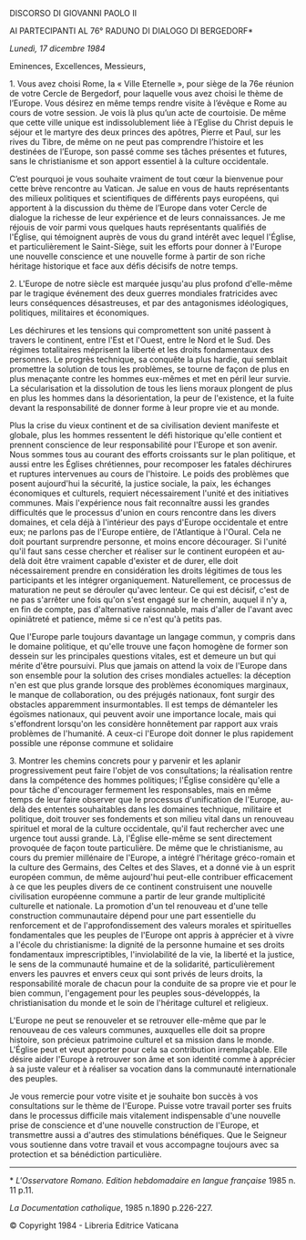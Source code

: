 DISCORSO DI GIOVANNI PAOLO II

AI PARTECIPANTI AL 76° RADUNO DI DIALOGO DI BERGEDORF\*

*Lunedì, 17 dicembre 1984*

Eminences, Excellences, Messieurs,

1\. Vous avez choisi Rome, la « Ville Eternelle », pour siège de la 76e réunion de votre Cercle de Bergedorf, pour laquelle vous avez choisi le thème de l’Europe. Vous désirez en même temps rendre visite à l’évêque e Rome au cours de votre session. Je vois là plus qu’un acte de courtoisie. De même que cette ville unique est indissolublement liée à l’Eglise du Christ depuis le séjour et le martyre des deux princes des apôtres, Pierre et Paul, sur les rives du Tibre, de même on ne peut pas comprendre l’histoire et les destinées de l’Europe, son passé comme ses tâches présentes et futures, sans le christianisme et son apport essentiel à la culture occidentale.

C’est pourquoi je vous souhaite vraiment de tout cœur la bienvenue pour cette brève rencontre au Vatican. Je salue en vous de hauts représentants des milieux politiques et scientifiques de différents pays européens, qui apportent à la discussion du thème de l’Europe dans voter Cercle de dialogue la richesse de leur expérience et de leurs connaissances. Je me réjouis de voir parmi vous quelques hauts représentants qualifiés de l'Église, qui témoignent auprès de vous du grand intérêt avec lequel l'Église, et particulièrement le Saint-Siège, suit les efforts pour donner à l'Europe une nouvelle conscience et une nouvelle forme à partir de son riche héritage historique et face aux défis décisifs de notre temps.

2\. L'Europe de notre siècle est marquée jusqu'au plus profond d'elle-même par le tragique événement des deux guerres mondiales fratricides avec leurs conséquences désastreuses, et par des antagonismes idéologiques, politiques, militaires et économiques.

Les déchirures et les tensions qui compromettent son unité passent à travers le continent, entre l'Est et l'Ouest, entre le Nord et le Sud. Des régimes totalitaires méprisent la liberté et les droits fondamentaux des personnes. Le progrès technique, sa conquête la plus hardie, qui semblait promettre la solution de tous les problèmes, se tourne de façon de plus en plus menaçante contre les hommes eux-mêmes et met en péril leur survie. La sécularisation et la dissolution de tous les liens moraux plongent de plus en plus les hommes dans la désorientation, la peur de l'existence, et la fuite devant la responsabilité de donner forme à leur propre vie et au monde.

Plus la crise du vieux continent et de sa civilisation devient manifeste et globale, plus les hommes ressentent le défi historique qu'elle contient et prennent conscience de leur responsabilité pour l'Europe et son avenir. Nous sommes tous au courant des efforts croissants sur le plan politique, et aussi entre les Églises chrétiennes, pour recomposer les fatales déchirures et ruptures intervenues au cours de l'histoire. Le poids des problèmes que posent aujourd'hui la sécurité, la justice sociale, la paix, les échanges économiques et culturels, requiert nécessairement l'unité et des initiatives communes. Mais l'expérience nous fait reconnaître aussi les grandes difficultés que le processus d'union en cours rencontre dans les divers domaines, et cela déjà à l'intérieur des pays d'Europe occidentale et entre eux; ne parlons pas de l'Europe entière, de l'Atlantique à l'Oural. Cela ne doit pourtant surprendre personne, et moins encore décourager. Si l'unité qu'il faut sans cesse chercher et réaliser sur le continent européen et au-delà doit être vraiment capable d'exister et de durer, elle doit nécessairement prendre en considération les droits légitimes de tous les participants et les intégrer organiquement. Naturellement, ce processus de maturation ne peut se dérouler qu'avec lenteur. Ce qui est décisif, c'est de ne pas s'arrêter une fois qu'on s'est engagé sur le chemin, auquel il n'y a, en fin de compte, pas d'alternative raisonnable, mais d'aller de l'avant avec opiniâtreté et patience, même si ce n'est qu'à petits pas.

Que l'Europe parle toujours davantage un langage commun, y compris dans le domaine politique, et qu'elle trouve une façon homogène de former son dessein sur les principales questions vitales, est et demeure un but qui mérite d'être poursuivi. Plus que jamais on attend la voix de l'Europe dans son ensemble pour la solution des crises mondiales actuelles: la déception n'en est que plus grande lorsque des problèmes économiques marginaux, le manque de collaboration, ou des préjugés nationaux, font surgir des obstacles apparemment insurmontables. Il est temps de démanteler les égoïsmes nationaux, qui peuvent avoir une importance locale, mais qui s'effondrent lorsqu'on les considère honnêtement par rapport aux vrais problèmes de l'humanité. A ceux-ci l'Europe doit donner le plus rapidement possible une réponse commune et solidaire

3\. Montrer les chemins concrets pour y parvenir et les aplanir progressivement peut faire l'objet de vos consultations; la réalisation rentre dans la compétence des hommes politiques; l'Église considère qu'elle a pour tâche d'encourager fermement les responsables, mais en même temps de leur faire observer que le processus d'unification de l'Europe, au-delà des ententes souhaitables dans les domaines technique, militaire et politique, doit trouver ses fondements et son milieu vital dans un renouveau spirituel et moral de la culture occidentale, qu'il faut rechercher avec une urgence tout aussi grande. Là, l'Église elle-même se sent directement provoquée de façon toute particulière. De même que le christianisme, au cours du premier millénaire de l'Europe, a intégré l'héritage gréco-romain et la culture des Germains, des Celtes et des Slaves, et a donné vie à un esprit européen commun, de même aujourd'hui peut-elle contribuer efficacement à ce que les peuples divers de ce continent construisent une nouvelle civilisation européenne commune a partir de leur grande multiplicité culturelle et nationale. La promotion d'un tel renouveau et d'une telle construction communautaire dépend pour une part essentielle du renforcement et de l'approfondissement des valeurs morales et spirituelles fondamentales que les peuples de l'Europe ont appris à apprécier et à vivre a l'école du christianisme: la dignité de la personne humaine et ses droits fondamentaux imprescriptibles, l'inviolabilité de la vie, la liberté et la justice, le sens de la communauté humaine et de la solidarité, particulièrement envers les pauvres et envers ceux qui sont privés de leurs droits, la responsabilité morale de chacun pour la conduite de sa propre vie et pour le bien commun, l'engagement pour les peuples sous-développés, la christianisation du monde et le soin de l'héritage culturel et religieux.

L'Europe ne peut se renouveler et se retrouver elle-même que par le renouveau de ces valeurs communes, auxquelles elle doit sa propre histoire, son précieux patrimoine culturel et sa mission dans le monde. L'Église peut et veut apporter pour cela sa contribution irremplaçable. Elle désire aider l'Europe à retrouver son âme et son identité comme à apprécier à sa juste valeur et à réaliser sa vocation dans la communauté internationale des peuples.

Je vous remercie pour votre visite et je souhaite bon succès à vos consultations sur le thème de l'Europe. Puisse votre travail porter ses fruits dans le processus difficile mais vitalement indispensable d'une nouvelle prise de conscience et d'une nouvelle construction de l'Europe, et transmettre aussi a d'autres des stimulations bénéfiques. Que le Seigneur vous soutienne dans votre travail et vous accompagne toujours avec sa protection et sa bénédiction particulière.

* * *

\* *L'Osservatore Romano. Edition hebdomadaire en langue française* 1985 n. 11 p.11.

*La Documentation catholique*, 1985 n.1890 p.226-227.

© Copyright 1984 - Libreria Editrice Vaticana